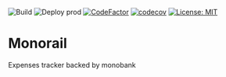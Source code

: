 ![Build](https://github.com/melalex/monorail/workflows/Build/badge.svg)
![Deploy prod](https://github.com/melalex/monorail/workflows/Deploy%20prod/badge.svg)
[![CodeFactor](https://www.codefactor.io/repository/github/melalex/monorail/badge)](https://www.codefactor.io/repository/github/melalex/monorail)
[![codecov](https://codecov.io/gh/melalex/monorail/branch/master/graph/badge.svg)](https://codecov.io/gh/melalex/monorail)
[![License: MIT](https://img.shields.io/badge/License-MIT-yellow.svg)](https://opensource.org/licenses/MIT)

# Monorail
Expenses tracker backed by monobank
